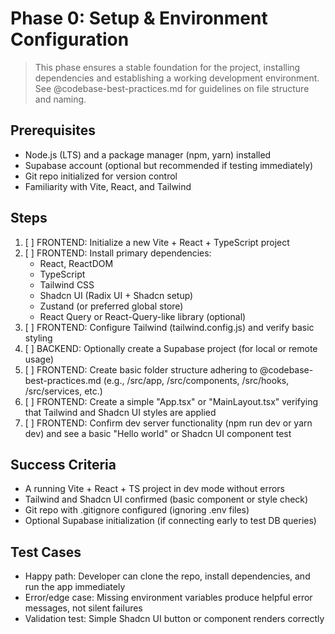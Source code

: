 # Phase 0: Setup & Environment Configuration

> This phase ensures a stable foundation for the project, installing dependencies and establishing a working development environment. See @codebase-best-practices.md for guidelines on file structure and naming.

## Prerequisites
- Node.js (LTS) and a package manager (npm, yarn) installed
- Supabase account (optional but recommended if testing immediately)
- Git repo initialized for version control
- Familiarity with Vite, React, and Tailwind

## Steps
1. [ ] FRONTEND: Initialize a new Vite + React + TypeScript project  
2. [ ] FRONTEND: Install primary dependencies:  
   - React, ReactDOM  
   - TypeScript  
   - Tailwind CSS  
   - Shadcn UI (Radix UI + Shadcn setup)  
   - Zustand (or preferred global store)  
   - React Query or React-Query-like library (optional)  
3. [ ] FRONTEND: Configure Tailwind (tailwind.config.js) and verify basic styling  
4. [ ] BACKEND: Optionally create a Supabase project (for local or remote usage)
5. [ ] FRONTEND: Create basic folder structure adhering to @codebase-best-practices.md (e.g., /src/app, /src/components, /src/hooks, /src/services, etc.)  
6. [ ] FRONTEND: Create a simple "App.tsx" or "MainLayout.tsx" verifying that Tailwind and Shadcn UI styles are applied  
7. [ ] FRONTEND: Confirm dev server functionality (npm run dev or yarn dev) and see a basic "Hello world" or Shadcn UI component test

## Success Criteria
- A running Vite + React + TS project in dev mode without errors  
- Tailwind and Shadcn UI confirmed (basic component or style check)  
- Git repo with .gitignore configured (ignoring .env files)  
- Optional Supabase initialization (if connecting early to test DB queries)

## Test Cases
- Happy path: Developer can clone the repo, install dependencies, and run the app immediately  
- Error/edge case: Missing environment variables produce helpful error messages, not silent failures  
- Validation test: Simple Shadcn UI button or component renders correctly 